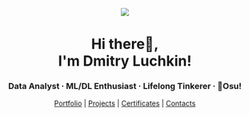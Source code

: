 <p align="center">
<img src="https://capsule-render.vercel.app/api?type=waving&height=150&color=gradient"/>
</p>
<h1 align="center">Hi there👋,<br>I'm Dmitry Luchkin!</h1>  
<h3 align="center">Data Analyst · ML/DL Enthusiast · Lifelong Tinkerer · 🥋Osu!</h3>  
<p align="center">
<a href="https://github.com/daluchkin/data-analyst-portfolio" target="_blank" rel="noreferrer">Portfolio</a> | <a href="https://github.com/daluchkin/data-analyst-portfolio/blob/main/projects.md" target="_blank" rel="noreferrer">Projects</a> | <a href="https://github.com/daluchkin/data-analyst-portfolio/blob/main/certificates.md" target="_blank" rel="noreferrer">Certificates</a> | <a href="https://github.com/daluchkin/data-analyst-portfolio#my_contacts" target="_blank" rel="noreferrer">Contacts</a>
</p>


